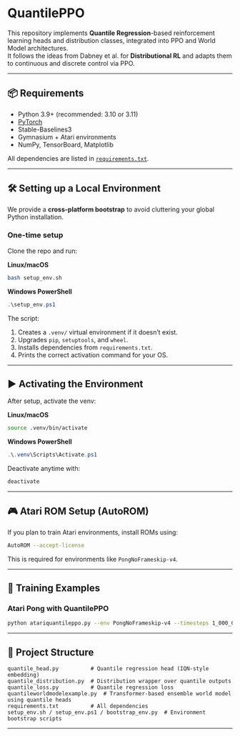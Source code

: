 # QuantilePPO

This repository implements **Quantile Regression**-based reinforcement learning heads and distribution classes, integrated into PPO and World Model architectures.  
It follows the ideas from Dabney et al. for **Distributional RL** and adapts them to continuous and discrete control via PPO.

---

## 📦 Requirements

- Python 3.9+ (recommended: 3.10 or 3.11)
- [PyTorch](https://pytorch.org/)
- Stable-Baselines3
- Gymnasium + Atari environments
- NumPy, TensorBoard, Matplotlib

All dependencies are listed in [`requirements.txt`](./requirements.txt).

---

## 🛠 Setting up a Local Environment

We provide a **cross-platform bootstrap** to avoid cluttering your global Python installation.

### One-time setup
Clone the repo and run:

**Linux/macOS**
```bash
bash setup_env.sh
```

**Windows PowerShell**
```powershell
.\setup_env.ps1
```

The script:
1. Creates a `.venv/` virtual environment if it doesn’t exist.
2. Upgrades `pip`, `setuptools`, and `wheel`.
3. Installs dependencies from `requirements.txt`.
4. Prints the correct activation command for your OS.

---

## ▶ Activating the Environment

After setup, activate the venv:

**Linux/macOS**
```bash
source .venv/bin/activate
```

**Windows PowerShell**
```powershell
.\.venv\Scripts\Activate.ps1
```

Deactivate anytime with:
```bash
deactivate
```

---

## 🎮 Atari ROM Setup (AutoROM)

If you plan to train Atari environments, install ROMs using:
```bash
AutoROM --accept-license
```
This is required for environments like `PongNoFrameskip-v4`.

---

## 🚀 Training Examples

### Atari Pong with QuantilePPO
```bash
python atariquantileppo.py --env PongNoFrameskip-v4 --timesteps 1_000_000
```

---

## 📂 Project Structure

```
quantile_head.py          # Quantile regression head (IQN-style embedding)
quantile_distribution.py  # Distribution wrapper over quantile outputs
quantile_loss.py          # Quantile regression loss
quantileworldmodelexample.py  # Transformer-based ensemble world model using quantile heads
requirements.txt          # All dependencies
setup_env.sh / setup_env.ps1 / bootstrap_env.py  # Environment bootstrap scripts
```

---

